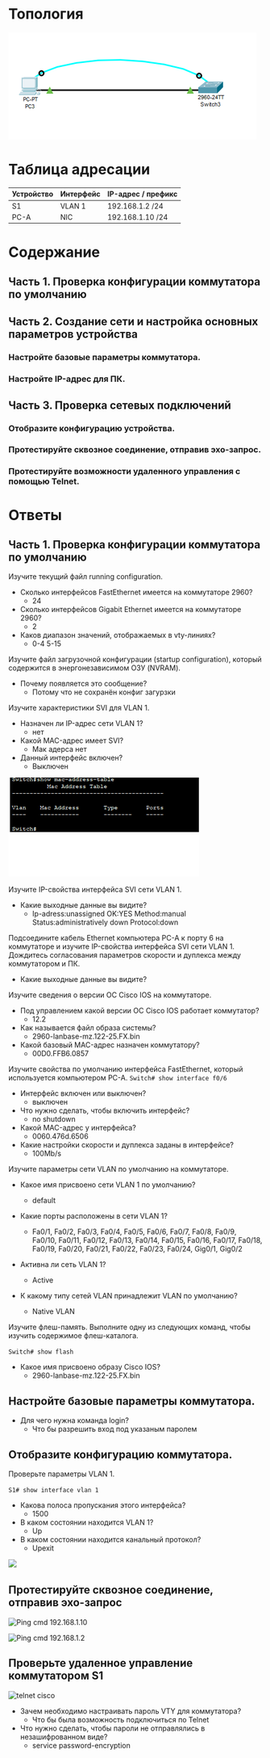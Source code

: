# Топология
![](./media/topology.png)
# Таблица адресации
Устройство	| Интерфейс	| IP-адрес / префикс
----------- | --------- | -------------
S1	        | VLAN 1	| 192.168.1.2 /24
PC-A	    | NIC	    | 192.168.1.10 /24

# Содержание
## Часть 1. Проверка конфигурации коммутатора по умолчанию
## Часть 2. Создание сети и настройка основных параметров устройства
###	Настройте базовые параметры коммутатора.
###	Настройте IP-адрес для ПК.
## Часть 3. Проверка сетевых подключений
###	Отобразите конфигурацию устройства.
###	Протестируйте сквозное соединение, отправив эхо-запрос.
###	Протестируйте возможности удаленного управления с помощью Telnet.

# Ответы
## Часть 1. Проверка конфигурации коммутатора по умолчанию

Изучите текущий файл running configuration.
- Сколько интерфейсов FastEthernet имеется на коммутаторе 2960?
    - 24
- Сколько интерфейсов Gigabit Ethernet имеется на коммутаторе 2960?
    - 2
- Каков диапазон значений, отображаемых в vty-линиях?
    - 0-4 5-15

Изучите файл загрузочной конфигурации (startup configuration), который содержится в энергонезависимом ОЗУ (NVRAM).
- Почему появляется это сообщение?
    - Потому что не сохранён конфиг загурзки

Изучите характеристики SVI для VLAN 1.

- Назначен ли IP-адрес сети VLAN 1?
    - нет
- Какой MAC-адрес имеет SVI?
    - Мак адерса нет
- Данный интерфейс включен?
   - Выключен

![](./media/SVI%20%D0%BC%D0%B0%D0%BA%20%D0%B0%D0%B4%D1%80%D0%B5%D1%81.png)

Изучите IP-свойства интерфейса SVI сети VLAN 1.
- Какие выходные данные вы видите?
    - Ip-adress:unassigned OK:YES  Method:manual Status:administratively down Protocol:down

Подсоедините кабель Ethernet компьютера PC-A к порту 6 на коммутаторе и изучите IP-свойства интерфейса SVI сети VLAN 1. Дождитесь согласования параметров скорости и дуплекса между коммутатором и ПК.
- Какие выходные данные вы видите?

Изучите сведения о версии ОС Cisco IOS на коммутаторе.
- Под управлением какой версии ОС Cisco IOS работает коммутатор?
    - 12.2
- Как называется файл образа системы?
    - 2960-lanbase-mz.122-25.FX.bin
- Какой базовый MAC-адрес назначен коммутатору?
    - 00D0.FFB6.0857

Изучите свойства по умолчанию интерфейса FastEthernet, который используется компьютером PC-A.
```Switch# show interface f0/6 ```

- Интерфейс включен или выключен?
    - выключен
- Что нужно сделать, чтобы включить интерфейс?
    - no shutdown
- Какой MAC-адрес у интерфейса?
    - 0060.476d.6506
- Какие настройки скорости и дуплекса заданы в интерфейсе?
    - 100Mb/s

Изучите параметры сети VLAN по умолчанию на коммутаторе.
- Какое имя присвоено сети VLAN 1 по умолчанию?
    - default
- Какие порты расположены в сети VLAN 1?
    - Fa0/1, Fa0/2, Fa0/3, Fa0/4, Fa0/5, Fa0/6, Fa0/7, Fa0/8, Fa0/9, Fa0/10, Fa0/11, Fa0/12, Fa0/13, Fa0/14, Fa0/15, Fa0/16, Fa0/17, Fa0/18, Fa0/19, Fa0/20, Fa0/21, Fa0/22, Fa0/23, Fa0/24, Gig0/1, Gig0/2

- Активна ли сеть VLAN 1?
    - Active
- К какому типу сетей VLAN принадлежит VLAN по умолчанию?
    - Native VLAN

Изучите флеш-память.
Выполните одну из следующих команд, чтобы изучить содержимое флеш-каталога.

```Switch# show flash ```

- Какое имя присвоено образу Cisco IOS?
    - 2960-lanbase-mz.122-25.FX.bin

## Настройте базовые параметры коммутатора.

- Для чего нужна команда login?
    - Что бы разрешить вход под указаным паролем

## Отобразите конфигурацию коммутатора.

Проверьте параметры VLAN 1.

```S1# show interface vlan 1 ```

- Какова полоса пропускания этого интерфейса?
    - 1500
- В каком состоянии находится VLAN 1?
    - Up
- В каком состоянии находится канальный протокол?
    - Upexit

![](./media/show%20interface%20vlan1.png)
## Протестируйте сквозное соединение, отправив эхо-запрос
![Ping cmd 192.168.1.10](./media/Ping%20cmd%20192.168.1.10.png "Ping cmd 192.168.1.10")

![Ping cmd 192.168.1.2](./media/Ping%20cmd%20192.168.1.2.png "Ping cmd 192.168.1.2")

## Проверьте удаленное управление коммутатором S1
![](./media/telnet%20cisco.png "telnet cisco")


- Зачем необходимо настраивать пароль VTY для коммутатора?
    - Что бы была возможность подключиться по Telnet
- Что нужно сделать, чтобы пароли не отправлялись в незашифрованном виде?
    - service password-encryption
